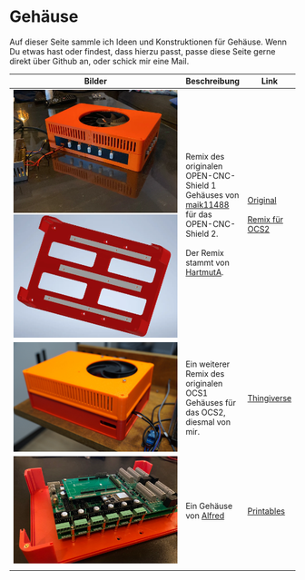 # Gehäuse

Auf dieser Seite sammle ich Ideen und Konstruktionen für Gehäuse. Wenn Du etwas hast oder findest, dass hierzu passt, passe diese Seite gerne direkt über Github an, oder schick mir eine Mail.

<table><thead><tr><th width="349.3333333333333">Bilder</th><th>Beschreibung</th><th>Link</th></tr></thead><tbody><tr><td><img src="../../.gitbook/assets/image (2).png" alt=""><br><img src="../../.gitbook/assets/image (1) (1).png" alt=""></td><td>Remix des originalen OPEN-CNC-Shield 1 Gehäuses von <a href="https://www.printables.com/de/social/115445-maik11488">maik11488</a> für das OPEN-CNC-Shield 2.<br><br>Der Remix stammt von <a href="https://www.printables.com/de/social/367093-hartmuta">HartmutA</a>. <br></td><td><a href="https://www.printables.com/de/model/155004-open-cnc-shield-case">Original</a><br><br><a href="https://www.printables.com/de/model/330611-open-cnc-shield-2-case">Remix für OCS2</a></td></tr><tr><td><img src="../../.gitbook/assets/DSC00851-1200px.jpg" alt=""></td><td>Ein weiterer Remix des originalen OCS1 Gehäuses für das OCS2, diesmal von mir.</td><td><a href="https://www.thingiverse.com/thing:5783111">Thingiverse</a></td></tr><tr><td><img src="../../.gitbook/assets/ocs2 housing.png" alt=""></td><td>Ein Gehäuse von <a href="https://www.printables.com/social/62007-alfred/about">Alfred</a></td><td><a href="https://www.printables.com/model/364968-yet-another-open-cnc-shield-v2-case?fbclid=IwAR2Cp-HQXVGsMuhAhymE-8eZPH_f7hO9c2St5cfWeICS0HGwdVZiNUMcx4k">Printables</a></td></tr><tr><td></td><td></td><td></td></tr></tbody></table>
